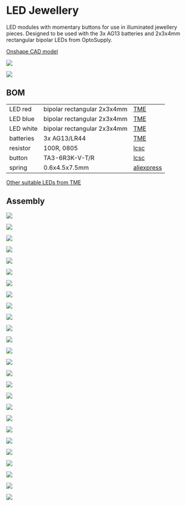 # LED Jewellery


LED modules with momentary buttons for use in illuminated jewellery pieces.  Designed to be used with the 3x AG13 batteries and 2x3x4mm rectangular bipolar LEDs from OptoSupply.

[Onshape CAD model](https://cad.onshape.com/documents/b4da9594c3b7ab582f25c10e/w/f7be495377865d81ba20b8f1/e/7f0067d8441a320d5c97fdeb?configuration=default&renderMode=0&uiState=68a83a7bed6ef7782bf8ab2d)  

![](images/leds_on.JPG)  

![](images/leds_off.JPG)  

## BOM

| | | |
|---|---|---|
| LED red | bipolar rectangular 2x3x4mm | [TME](https://www.tme.eu/pt/en/details/osrrp27ba1b/tht-leds-rectangle/optosupply/) |
| LED blue | bipolar rectangular 2x3x4mm | [TME](https://www.tme.eu/pt/en/details/osbbs27ba1b/tht-leds-rectangle/optosupply/) |
| LED white | bipolar rectangular 2x3x4mm | [TME](https://www.tme.eu/pt/en/details/osmmd27ba1b/tht-leds-rectangle/optosupply/) |
| batteries | 3x AG13/LR44 | [TME](https://www.tme.eu/pt/en/details/bat-v13_lr44_va/batteries/varta-microbattery/4276-101-511/) |
| resistor | 100R, 0805 | [lcsc](https://lcsc.com/product-detail/Chip-Resistor-Surface-Mount_UNI-ROYAL-0805W8F1000T5E_C17408.html?s_z=n_C17408)
| button | TA3-6R3K-V-T/R | [lcsc](https://lcsc.com/product-detail/Tactile-Switches_Diptronics-TA3-6R3K-V-T-R_C501583.html)
| spring | 0.6x4.5x7.5mm | [aliexpress](https://pt.aliexpress.com/item/1005008224635915.html?spm=a2g0o.order_list.order_list_main.5.102f1802RNEtFH&gatewayAdapt=glo2bra)

[Other suitable LEDs from TME](https://www.tme.eu/pt/en/katalog/tht-leds-rectangle_112903/p,optosupply_120/?params=2586:1461717;2585:1461716;1594:1730052&productListOrderBy=1000013&activeView=parameter)  

## Assembly

![](images/01.JPG)  

![](images/02.JPG)  

![](images/03.JPG)  

![](images/04.JPG)  

![](images/05.JPG)  

![](images/06.JPG)  

![](images/07.JPG)  

![](images/08.JPG)  

![](images/09.JPG)  

![](images/10.JPG)  

![](images/11.JPG)  

![](images/12.JPG)  

![](images/13.JPG)  

![](images/14.JPG)  

![](images/15.JPG)  

![](images/16.JPG)  

![](images/17.JPG)  

![](images/18.JPG)  

![](images/19.JPG)  

![](images/20.JPG)  

![](images/21.JPG)  

![](images/22.JPG)  

![](images/23.JPG)  

![](images/24.JPG)  

![](images/25.JPG)  

![](images/26.JPG)  
